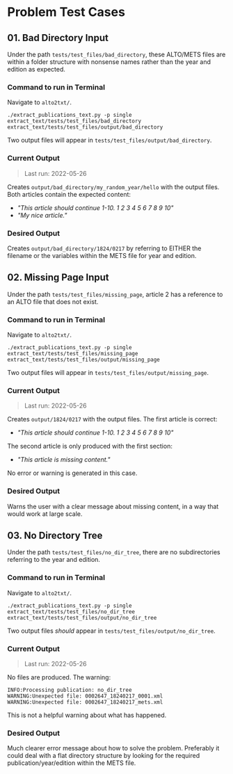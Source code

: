 
# Problem Test Cases

## 01. Bad Directory Input

Under the path `tests/test_files/bad_directory`, these ALTO/METS files are within a folder structure with nonsense names rather than the year and edition as expected. 

### Command to run in Terminal

Navigate to `alto2txt/`.

```
./extract_publications_text.py -p single extract_text/tests/test_files/bad_directory extract_text/tests/test_files/output/bad_directory

```

Two output files will appear in `tests/test_files/output/bad_directory`.

### Current Output

> Last run: 2022-05-26

Creates `output/bad_directory/my_random_year/hello` with the output files. Both articles contain the expected content:

* _"This article should continue 1-10. 1 2 3 4 5 6 7 8 9 10"_
* _"My nice article."_

### Desired Output

Creates `output/bad_directory/1824/0217` by referring to EITHER the filename or the variables within the METS file for year and edition. 


## 02. Missing Page Input

Under the path `tests/test_files/missing_page`, article 2 has a reference to an ALTO file that does not exist.

### Command to run in Terminal

Navigate to `alto2txt/`.

```
./extract_publications_text.py -p single extract_text/tests/test_files/missing_page extract_text/tests/test_files/output/missing_page

```

Two output files will appear in `tests/test_files/output/missing_page`.

### Current Output

> Last run: 2022-05-26

Creates `output/1824/0217` with the output files. The first article is correct:

* _"This article should continue 1-10. 1 2 3 4 5 6 7 8 9 10"_

The second article is only produced with the first section: 

* _"This article is missing content."_

No error or warning is generated in this case. 

### Desired Output

Warns the user with a clear message about missing content, in a way that would work at large scale. 


## 03. No Directory Tree

Under the path `tests/test_files/no_dir_tree`, there are no subdirectories referring to the year and edition. 

### Command to run in Terminal

Navigate to `alto2txt/`.

```
./extract_publications_text.py -p single extract_text/tests/test_files/no_dir_tree extract_text/tests/test_files/output/no_dir_tree

```

Two output files *should* appear in `tests/test_files/output/no_dir_tree`.

### Current Output

> Last run: 2022-05-26

No files are produced. The warning:

```
INFO:Processing publication: no_dir_tree
WARNING:Unexpected file: 0002647_18240217_0001.xml
WARNING:Unexpected file: 0002647_18240217_mets.xml
```
This is not a helpful warning about what has happened. 

### Desired Output

Much clearer error message about how to solve the problem. Preferably it could deal with a flat directory structure by looking for the required publication/year/edition within the METS file. 
